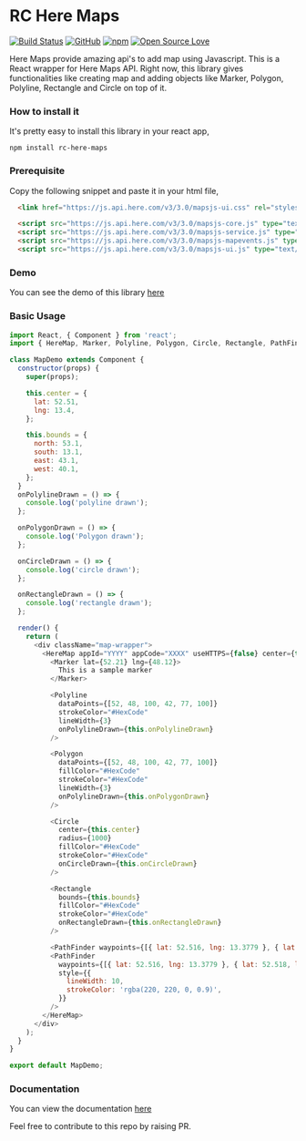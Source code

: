 # RC Here Maps

[![Build Status](https://semaphoreapp.com/api/v1/projects/d4cca506-99be-44d2-b19e-176f36ec8cf1/128505/badge.svg)](https://semaphoreapp.com/boennemann/badges)
[![GitHub](https://img.shields.io/github/license/mashape/apistatus.svg)](https://github.com/hentrymartin/rc-here-maps)
[![npm](https://img.shields.io/badge/npm-v1.1.5-green.svg)](https://www.npmjs.com/package/rc-here-maps)
[![Open Source Love](https://badges.frapsoft.com/os/v1/open-source.svg?v=102)](https://github.com/ellerbrock/open-source-badge/)

Here Maps provide amazing api's to add map using Javascript. This is a React wrapper for Here Maps API. Right now, this library gives functionalities like creating map and adding objects like Marker, Polygon, Polyline, Rectangle and Circle on top of it.

### How to install it

It's pretty easy to install this library in your react app,

`npm install rc-here-maps`

### Prerequisite

Copy the following snippet and paste it in your html file,

```html
  <link href="https://js.api.here.com/v3/3.0/mapsjs-ui.css" rel="stylesheet">

  <script src="https://js.api.here.com/v3/3.0/mapsjs-core.js" type="text/javascript" charset="utf-8"></script>
  <script src="https://js.api.here.com/v3/3.0/mapsjs-service.js" type="text/javascript" charset="utf-8"></script>
  <script src="https://js.api.here.com/v3/3.0/mapsjs-mapevents.js" type="text/javascript" charset="utf-8"></script>
  <script src="https://js.api.here.com/v3/3.0/mapsjs-ui.js" type="text/javascript" charset="utf-8"></script>
```

### Demo

You can see the demo of this library [here](https://hentrymartin.github.io/rc-here-maps-example/)

### Basic Usage

```javascript
import React, { Component } from 'react';
import { HereMap, Marker, Polyline, Polygon, Circle, Rectangle, PathFinder } from 'rc-here-maps';

class MapDemo extends Component {
  constructor(props) {
    super(props);

    this.center = {
      lat: 52.51,
      lng: 13.4,
    };

    this.bounds = {
      north: 53.1,
      south: 13.1,
      east: 43.1,
      west: 40.1,
    };
  }
  onPolylineDrawn = () => {
    console.log('polyline drawn');
  };

  onPolygonDrawn = () => {
    console.log('Polygon drawn');
  };

  onCircleDrawn = () => {
    console.log('circle drawn');
  };

  onRectangleDrawn = () => {
    console.log('rectangle drawn');
  };

  render() {
    return (
      <div className="map-wrapper">
        <HereMap appId="YYYY" appCode="XXXX" useHTTPS={false} center={this.center}>
          <Marker lat={52.21} lng={48.12}>
            This is a sample marker
          </Marker>

          <Polyline
            dataPoints={[52, 48, 100, 42, 77, 100]}
            strokeColor="#HexCode"
            lineWidth={3}
            onPolylineDrawn={this.onPolylineDrawn}
          />

          <Polygon
            dataPoints={[52, 48, 100, 42, 77, 100]}
            fillColor="#HexCode"
            strokeColor="#HexCode"
            lineWidth={3}
            onPolylineDrawn={this.onPolygonDrawn}
          />

          <Circle
            center={this.center}
            radius={1000}
            fillColor="#HexCode"
            strokeColor="#HexCode"
            onCircleDrawn={this.onCircleDrawn}
          />

          <Rectangle
            bounds={this.bounds}
            fillColor="#HexCode"
            strokeColor="#HexCode"
            onRectangleDrawn={this.onRectangleDrawn}
          />

          <PathFinder waypoints={[{ lat: 52.516, lng: 13.3779 }, { lat: 52.5206, lng: 13.3862 }]} />
          <PathFinder
            waypoints={[{ lat: 52.516, lng: 13.3779 }, { lat: 52.518, lng: 13.4062 }, { lat: 52.519, lng: 13.4162 }]}
            style={{
              lineWidth: 10,
              strokeColor: 'rgba(220, 220, 0, 0.9)',
            }}
          />
        </HereMap>
      </div>
    );
  }
}

export default MapDemo;
```

### Documentation

You can view the documentation [here](https://github.com/hentrymartin/rc-here-maps/blob/master/DOCUMENTATION.md)

Feel free to contribute to this repo by raising PR.

